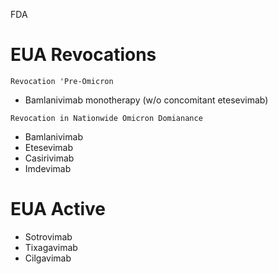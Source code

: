 FDA
# EUA Revocations
`Revocation 'Pre-Omicron`
- Bamlanivimab monotherapy (w/o concomitant etesevimab)

`Revocation in Nationwide Omicron Domianance`
- Bamlanivimab
- Etesevimab 
- Casirivimab
- Imdevimab

# EUA Active
- Sotrovimab
- Tixagavimab
- Cilgavimab
